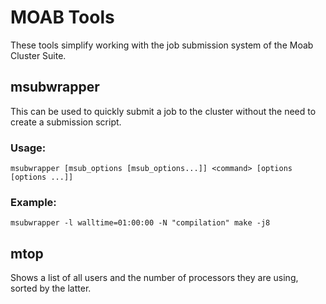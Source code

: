 # MOAB Tools

These tools simplify working with the job submission system of the Moab Cluster Suite.


## msubwrapper

This can be used to quickly submit a job to the cluster without the need to
create a submission script.

### Usage:

    msubwrapper [msub_options [msub_options...]] <command> [options [options ...]]

### Example:

    msubwrapper -l walltime=01:00:00 -N "compilation" make -j8


## mtop

Shows a list of all users and the number of processors they are using, sorted by the latter.
